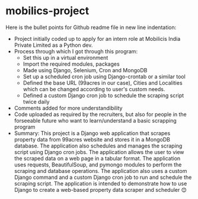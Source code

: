 # mobilics-project

Here is the bullet points for Github readme file in new line indentation:

- Project initially coded up to apply for an intern role at Mobilicis India Private Limited as a Python dev.
- Process through which I got through this program:
  - Set this up in a virtual environment
  - Import the required modules, packages
  - Made using Django, Selenium, Cron and MongoDB
  - Set up a scheduled cron job using Django-crontab or a similar tool
  - Defined the base URL (99acres in our case), Cities and Localities which can be changed according to user's custom needs.
  - Defined a custom Django cron job to schedule the scraping script twice daily
- Comments added for more understandibility
- Code uploaded as required by the recruiters, but also for people in the forseeable future who want to learn/understand a basic scrapping program
- Summary: This project is a Django web application that scrapes property data from 99acres website and stores it in a MongoDB database. The application also schedules and manages the scraping script using Django cron jobs. The application allows the user to view the scraped data on a web page in a tabular format. The application uses requests, BeautifulSoup, and pymongo modules to perform the scraping and database operations. The application also uses a custom Django command and a custom Django cron job to run and schedule the scraping script. The application is intended to demonstrate how to use Django to create a web-based property data scraper and scheduler 😊

